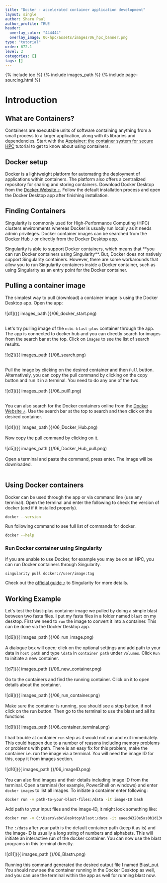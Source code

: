 ```yaml
---
title: "Docker - accelerated container application development"
layout: single
author: Sharu Paul
author_profile: TRUE
header:
  overlay_color: "444444"
  overlay_image: 06-hpc/assets/images/06_hpc_banner.png
type: "tutorial"
order: 672.1
level: 2
categories: []
tags: []
---
```


{% include toc %}
{% include images_path %}
{% include page-sourcing.html %}


# Introduction

## What are Containers?
Containers are executable units of software containing anything from a small process to a larger application, along with its libraries and dependencies. Start with the <a class="t-links" href="671.1">Apptainer: the container system for secure HPC</a> tutorial to get to know about using containers.


## Docker setup
Docker is a lightweight platform for automating the deployment of applications within containers. The platform also offers a centralized repository for sharing and storing containers. Download Docker Desktop from the <a href="https://www.docker.com/" target="_blank">Docker Website ⤴</a>. Follow the default installation process and open the Docker Desktop app after finishing installation.


## Finding Containers
Singularity is commonly used for High-Performance Computing (HPC) clusters environments whereas Docker is usually run locally as it needs admin privileges. Docker container images can be searched from the <a href="https://hub.docker.com/search?q=" target="_blank">Docker Hub ⤴</a> or directly from the Docker Desktop app. <br>

<div class="note" markdown="1">
Singularity is able to support Docker containers, which means that **you can run Docker containers using Singularity**. But, Docker does not natively support Singularity containers. However, there are some workarounds that allow you to run Singularity containers inside a Docker container, such as using Singularity as an entry point for the Docker container.
</div>

## Pulling a container image
The simplest way to pull (download) a container image is using the Docker Desktop app.
Open the app: <br>
<br>
![d1]({{ images_path }}/06_docker_start.png) <br>
<br>

Let's try pulling image of the `ncbi-blast-plus` container through the app. The app is connected to docker hub and you can directly search for images from the search bar at the top. Click on `images` to see the list of search results. <br>
<br>
![d2]({{ images_path }}/06_search.png) <br>
<br>

Pull the image by clicking on the desired container and then `Pull` button. Alternatively, you can copy the pull command by clicking on the copy button and run it in a terminal. You need to do any one of the two. <br>
<br>
![d3]({{ images_path }}/06_pull1.png) <br>
<br>

You can also search for the Docker containers online from the <a href="https://www.docker.com/" target="_blank">Docker Website ⤴</a>. Use the search bar at the top to search and then click on the desired container. <br>
<br>
![d4]({{ images_path }}/06_Docker_Hub.png) <br>
<br>
Now copy the pull command by clicking on it. <br>
<br>
![d5]({{ images_path }}/06_Docker_Hub_pull.png) <br>
<br>
Open a terminal and paste the command, press enter. The image will be downloaded.
<br>
<br>

## Using Docker containers
Docker can be used through the app or via command line (use any terminal). Open the terminal and enter the following to check the version of docker (and if it installed properly).

```bash
docker --version
```

Run following command to see full list of commands for docker.

```bash
docker --help
```

### Run Docker container using Singularity
If you are unable to use Docker, for example you may be on an HPC, you can run Docker containers through Singularity.

```bash
singularity pull docker://user/image:tag
```

Check out the <a href="https://docs.sylabs.io/guides/3.2/user-guide/cli/singularity_pull.html" target="blank">official guide ⤴</a> to Singularity for more details.
<br>


## Working Example
Let's test the blast-plus container image we pulled by doing a simple blast between two fasta files. I put my fasta files in a folder named `blast` on my desktop. First we need to `run` the image to convert it into a container. This can be done via the Docker Desktop app. <br>
<br>
![d6]({{ images_path }}/06_run_image.png) <br>
<br>
A dialogue box will open; click on the optional settings and add path to your data in `host path` and type `\data` in `container path` under `Volumes`. Click `Run` to initiate a new container. <br>
<br>
![d7]({{ images_path }}/06_new_container.png) <br>
<br>
Go to the containers and find the running container. Click on it to open details about the container. <br>
<br>
![d8]({{ images_path }}/06_run_container.png) <br>
<br>
Make sure the container is running, you should see a stop button, if not click on the run button. Then go to the terminal to use the blast and all its functions <br>
<br>
![d9]({{ images_path }}/06_container_terminal.png) <br>
<br>
I had trouble at container `run` step as it would not run and exit immediately. This could happen due to a number of reasons including memory problems or problems with path. There is an easy fix for this problem, make the container i.e. run the image via a terminal. You will need the image ID for this, copy it from images section. <br>
<br>
![d10]({{ images_path }}/06_imageID.png) <br>
<br>
You can also find images and their details including image ID from the terminal. Open a terminal (for example, PowerShell on windows) and enter `docker images` to list all images. To initiate a container enter following:

```bash
docker run -v path-to-your-blast-files:/data -it image-ID bash
```

Add path to your input files and the image-ID, it might look something like:

```bash
docker run -v C:\Users\abc\Desktop\blast:/data -it eaeed4320e5as0b1d136533f02 bash
```

The `:/data` after your path is the default container path (keep it as is) and the image-ID is usually a long string of numbers and alphabets. This will initiate an interactive run of the docker container. You can now use the blast programs in this terminal directly. <br>
<br>
![d11]({{ images_path }}/06_Blastn.png) <br>
<br>
Running this command generated the desired output file I named Blast_out. You should now see the container running in the Docker Desktop as well, and you can use the terminal within the app as well for running blast now. <br>
<br>
